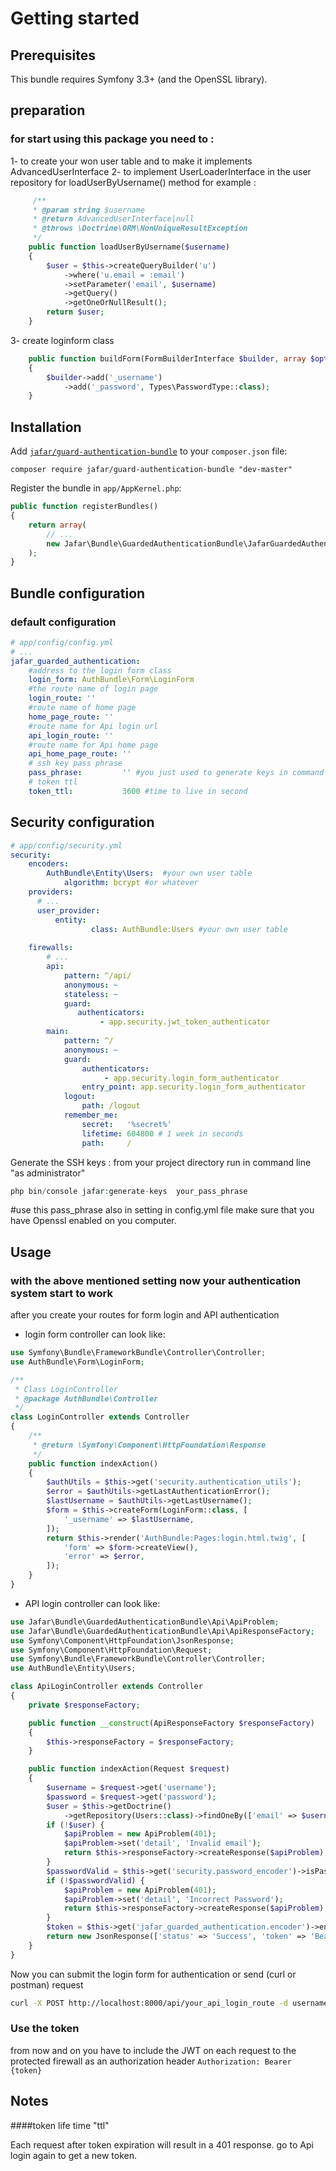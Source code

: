 Getting started
===============

Prerequisites
-------------

This bundle requires Symfony 3.3+ (and the OpenSSL library).

preparation
-----

### for start using this package you need to :
1- to create your won user table and to make it implements AdvancedUserInterface
2- to implement UserLoaderInterface in the user repository for loadUserByUsername() method for example :
```php
     /**
     * @param string $username
     * @return AdvancedUserInterface|null
     * @throws \Doctrine\ORM\NonUniqueResultException
     */
    public function loadUserByUsername($username)
    {
        $user = $this->createQueryBuilder('u')
            ->where('u.email = :email')
            ->setParameter('email', $username)
            ->getQuery()
            ->getOneOrNullResult();
        return $user;
    }
```
3- create loginform class
```php
    public function buildForm(FormBuilderInterface $builder, array $options)
    {
        $builder->add('_username')
            ->add('_password', Types\PasswordType::class);
    }
```


Installation
------------

Add [`jafar/guard-authentication-bundle`](https://packagist.org/packages/jafar/guard-authentication-bundle)
to your `composer.json` file:

    composer require jafar/guard-authentication-bundle "dev-master"

Register the bundle in `app/AppKernel.php`:

``` php
public function registerBundles()
{
    return array(
        // ...
        new Jafar\Bundle\GuardedAuthenticationBundle\JafarGuardedAuthenticationBundle(),
    );
}
```

Bundle configuration
---------------------

### default configuration

``` yaml
# app/config/config.yml
# ...
jafar_guarded_authentication:
    #address to the login form class
    login_form: AuthBundle\Form\LoginForm
	#the route name of login page
    login_route: ''
	#route name of home page 
    home_page_route: ''
	#route name for Api login url
    api_login_route: ''
	#route name for Api home page
    api_home_page_route: ''
    # ssh key pass phrase
    pass_phrase:         '' #you just used to generate keys in command line
    # token ttl
    token_ttl:           3600 #time to live in second
```

Security configuration
-----------------------

```yaml
# app/config/security.yml
security:
    encoders:
        AuthBundle\Entity\Users:  #your own user table
            algorithm: bcrypt #or whatever
	providers:
      # ...
	  user_provider:
          entity:
                  class: AuthBundle:Users #your own user table
    
    firewalls:
	    # ...
        api:
            pattern: ^/api/
            anonymous: ~
            stateless: ~
            guard:
               authenticators:
                    - app.security.jwt_token_authenticator
        main:
            pattern: ^/
            anonymous: ~
            guard:
                authenticators:
                     - app.security.login_form_authenticator
                entry_point: app.security.login_form_authenticator
            logout:
                path: /logout
            remember_me:
                secret:   '%secret%'
                lifetime: 604800 # 1 week in seconds
                path:     /
```

Generate the SSH keys :
from your project directory run in command line "as administrator"
``` php
php bin/console jafar:generate-keys  your_pass_phrase     
```
#use this pass_phrase also in setting in config.yml file
make sure that you have Openssl enabled on you computer.

Usage
-----

### with the above mentioned setting now your authentication system start to work
after you create your routes for form login and API authentication 
- login form controller can look like:
``` php
use Symfony\Bundle\FrameworkBundle\Controller\Controller;
use AuthBundle\Form\LoginForm;

/**
 * Class LoginController
 * @package AuthBundle\Controller
 */
class LoginController extends Controller
{
    /**
     * @return \Symfony\Component\HttpFoundation\Response
     */
    public function indexAction()
    {
        $authUtils = $this->get('security.authentication_utils');
        $error = $authUtils->getLastAuthenticationError();
        $lastUsername = $authUtils->getLastUsername();
        $form = $this->createForm(LoginForm::class, [
            '_username' => $lastUsername,
        ]);
        return $this->render('AuthBundle:Pages:login.html.twig', [
            'form' => $form->createView(),
            'error' => $error,
        ]);
    }
}

```

- API login controller can look like:
``` php
use Jafar\Bundle\GuardedAuthenticationBundle\Api\ApiProblem;
use Jafar\Bundle\GuardedAuthenticationBundle\Api\ApiResponseFactory;
use Symfony\Component\HttpFoundation\JsonResponse;
use Symfony\Component\HttpFoundation\Request;
use Symfony\Bundle\FrameworkBundle\Controller\Controller;
use AuthBundle\Entity\Users;

class ApiLoginController extends Controller
{
    private $responseFactory;

    public function __construct(ApiResponseFactory $responseFactory)
    {
        $this->responseFactory = $responseFactory;
    }

    public function indexAction(Request $request)
    {
        $username = $request->get('username');
        $password = $request->get('password');
        $user = $this->getDoctrine()
            ->getRepository(Users::class)->findOneBy(['email' => $username]);
        if (!$user) {
            $apiProblem = new ApiProblem(401);
            $apiProblem->set('detail', 'Invalid email');
            return $this->responseFactory->createResponse($apiProblem);
        }
        $passwordValid = $this->get('security.password_encoder')->isPasswordValid($user, $password);
        if (!$passwordValid) {
            $apiProblem = new ApiProblem(401);
            $apiProblem->set('detail', 'Incorrect Password');
            return $this->responseFactory->createResponse($apiProblem);
        }
        $token = $this->get('jafar_guarded_authentication.encoder')->encode(['username' => $username]);
        return new JsonResponse(['status' => 'Success', 'token' => 'Bearer ' . $token]);
    }
}
```

Now you can submit the login form for authentication or send (curl or postman) request

```bash
curl -X POST http://localhost:8000/api/your_api_login_route -d username=your_email -d password=your_password
``` 

### Use the token

from now and on you have to include the JWT on each request to the protected firewall as an authorization header
 `Authorization: Bearer {token}`

Notes
-----

####token life time "ttl"

Each request after token expiration will result in a 401 response.
go to Api login again to get a new token. 

